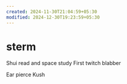 ```yaml
---
created: 2024-11-30T21:04:59+05:30
modified: 2024-12-30T19:23:59+05:30
---
```


# sterm

Shui read and space study
First twitch blabber

Ear pierce Kush
